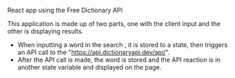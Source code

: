 React app using the Free Dictionary API 


This application is made up of two parts, one with the client input and the other is displaying results. 

 - When inputting a word in the search , it is  stored to a state, then triggers an API call to the "https://api.dictionaryapi.dev/api/". 
 - After the API call is made, the word is stored and the  API reaction is in another state variable and displayed on the page.
